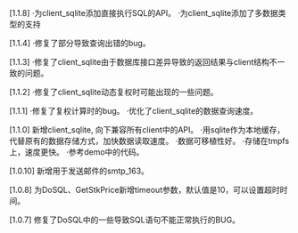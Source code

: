 [1.1.8]
·为client_sqlite添加直接执行SQL的API。
·为client_sqlite添加了多数据类型的支持

[1.1.4]
·修复了部分导致查询出错的bug。

[1.1.3]
·修复了client_sqlite由于数据库接口差异导致的返回结果与client结构不一致的问题。

[1.1.2]
·修复了client_sqlite动态复权时可能出现的一些问题。

[1.1.1]
·修复了复权计算时的bug。
·优化了client_sqlite的数据查询速度。

[1.1.0]
新增client_sqlite, 向下兼容所有client中的API。
·用sqlite作为本地缓存，代替原有的数据存储方式，加快数据读取速度。
·数据可移植性好。
·存储在tmpfs上，速度更快。
·参考demo中的代码。

[1.0.10]
新增用于发送邮件的smtp_163。

[1.0.8]
为DoSQL、GetStkPrice新增timeout参数，默认值是10，可以设置超时时间。

[1.0.7]
修复了DoSQL中的一些导致SQL语句不能正常执行的BUG。
